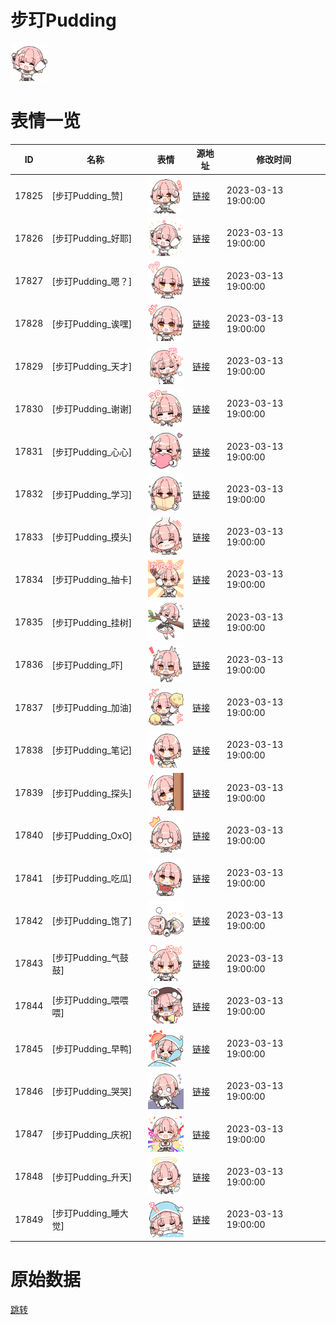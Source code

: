 # 步玎Pudding

<img src="./cover.png" height="60" alt="cover" />

# 表情一览

|ID|名称|表情|源地址|修改时间|
|----|----|----|----|----|
|17825|[步玎Pudding_赞]|<img src="./pic/017825_%5B步玎Pudding_赞%5D.png" height="60" alt="赞"/>|[链接](https://i0.hdslb.com/bfs/garb/0c163ce3d3a979747d442dfa9179214f268eef05.png)|2023-03-13 19:00:00|
|17826|[步玎Pudding_好耶]|<img src="./pic/017826_%5B步玎Pudding_好耶%5D.png" height="60" alt="好耶"/>|[链接](https://i0.hdslb.com/bfs/garb/ab83120fc40f4820fa1f8ed3fee0348969a4918f.png)|2023-03-13 19:00:00|
|17827|[步玎Pudding_嗯？]|<img src="./pic/017827_%5B步玎Pudding_嗯？%5D.png" height="60" alt="嗯？"/>|[链接](https://i0.hdslb.com/bfs/garb/b7c30d035b057940a211394cf0ee604b6d7fb070.png)|2023-03-13 19:00:00|
|17828|[步玎Pudding_诶嘿]|<img src="./pic/017828_%5B步玎Pudding_诶嘿%5D.png" height="60" alt="诶嘿"/>|[链接](https://i0.hdslb.com/bfs/garb/4c005edd2eafbc852007f3494f2e715e80d4a8e3.png)|2023-03-13 19:00:00|
|17829|[步玎Pudding_天才]|<img src="./pic/017829_%5B步玎Pudding_天才%5D.png" height="60" alt="天才"/>|[链接](https://i0.hdslb.com/bfs/garb/532f10865235f4797a828a3abeca29879073ab81.png)|2023-03-13 19:00:00|
|17830|[步玎Pudding_谢谢]|<img src="./pic/017830_%5B步玎Pudding_谢谢%5D.png" height="60" alt="谢谢"/>|[链接](https://i0.hdslb.com/bfs/garb/f9bc528da027d50751278ffc2e8ca93729f88360.png)|2023-03-13 19:00:00|
|17831|[步玎Pudding_心心]|<img src="./pic/017831_%5B步玎Pudding_心心%5D.png" height="60" alt="心心"/>|[链接](https://i0.hdslb.com/bfs/garb/e06c95f6a53345f9ab647ee53f40cf2f1265be27.png)|2023-03-13 19:00:00|
|17832|[步玎Pudding_学习]|<img src="./pic/017832_%5B步玎Pudding_学习%5D.png" height="60" alt="学习"/>|[链接](https://i0.hdslb.com/bfs/garb/684404f19437eb6681c29658a213a42da95d14a4.png)|2023-03-13 19:00:00|
|17833|[步玎Pudding_摸头]|<img src="./pic/017833_%5B步玎Pudding_摸头%5D.png" height="60" alt="摸头"/>|[链接](https://i0.hdslb.com/bfs/garb/74098c03d15aff0676cfa0cf302753ae6fa9d0d4.png)|2023-03-13 19:00:00|
|17834|[步玎Pudding_抽卡]|<img src="./pic/017834_%5B步玎Pudding_抽卡%5D.png" height="60" alt="抽卡"/>|[链接](https://i0.hdslb.com/bfs/garb/1a45587395b181edc72f8f134d8ec0562952ecf8.png)|2023-03-13 19:00:00|
|17835|[步玎Pudding_挂树]|<img src="./pic/017835_%5B步玎Pudding_挂树%5D.png" height="60" alt="挂树"/>|[链接](https://i0.hdslb.com/bfs/garb/619329aee9d335d01a9c88e5d6f19465881918c2.png)|2023-03-13 19:00:00|
|17836|[步玎Pudding_吓]|<img src="./pic/017836_%5B步玎Pudding_吓%5D.png" height="60" alt="吓"/>|[链接](https://i0.hdslb.com/bfs/garb/55c519bb644241a7949192f2c3d93cc762b2f233.png)|2023-03-13 19:00:00|
|17837|[步玎Pudding_加油]|<img src="./pic/017837_%5B步玎Pudding_加油%5D.png" height="60" alt="加油"/>|[链接](https://i0.hdslb.com/bfs/garb/8d2c08dc95fa4e52080e25522bb9be7f2ac33cfe.png)|2023-03-13 19:00:00|
|17838|[步玎Pudding_笔记]|<img src="./pic/017838_%5B步玎Pudding_笔记%5D.png" height="60" alt="笔记"/>|[链接](https://i0.hdslb.com/bfs/garb/50f07537c75a6ababb681b6008e4bbe5b83d1062.png)|2023-03-13 19:00:00|
|17839|[步玎Pudding_探头]|<img src="./pic/017839_%5B步玎Pudding_探头%5D.png" height="60" alt="探头"/>|[链接](https://i0.hdslb.com/bfs/garb/443e201a633578416f8990804510c63f2288c985.png)|2023-03-13 19:00:00|
|17840|[步玎Pudding_OxO]|<img src="./pic/017840_%5B步玎Pudding_OxO%5D.png" height="60" alt="OxO"/>|[链接](https://i0.hdslb.com/bfs/garb/5126c08b6ca021a13650b9e949dc9901442570a0.png)|2023-03-13 19:00:00|
|17841|[步玎Pudding_吃瓜]|<img src="./pic/017841_%5B步玎Pudding_吃瓜%5D.png" height="60" alt="吃瓜"/>|[链接](https://i0.hdslb.com/bfs/garb/3bf257702f1809baae5da99d315f91251526f02f.png)|2023-03-13 19:00:00|
|17842|[步玎Pudding_饱了]|<img src="./pic/017842_%5B步玎Pudding_饱了%5D.png" height="60" alt="饱了"/>|[链接](https://i0.hdslb.com/bfs/garb/4e36af5bf052aa7600d37a7bd8f8abbcd60b3ac4.png)|2023-03-13 19:00:00|
|17843|[步玎Pudding_气鼓鼓]|<img src="./pic/017843_%5B步玎Pudding_气鼓鼓%5D.png" height="60" alt="气鼓鼓"/>|[链接](https://i0.hdslb.com/bfs/garb/f3f1dbf074cc9c33638ab0cb22a3f1442fd2847c.png)|2023-03-13 19:00:00|
|17844|[步玎Pudding_喂喂喂]|<img src="./pic/017844_%5B步玎Pudding_喂喂喂%5D.png" height="60" alt="喂喂喂"/>|[链接](https://i0.hdslb.com/bfs/garb/11379a1515b45096795cccbc30487557c78e4f5f.png)|2023-03-13 19:00:00|
|17845|[步玎Pudding_早鸭]|<img src="./pic/017845_%5B步玎Pudding_早鸭%5D.png" height="60" alt="早鸭"/>|[链接](https://i0.hdslb.com/bfs/garb/c929a28f42dfebd8cf8906731ad72df6a87eccc4.png)|2023-03-13 19:00:00|
|17846|[步玎Pudding_哭哭]|<img src="./pic/017846_%5B步玎Pudding_哭哭%5D.png" height="60" alt="哭哭"/>|[链接](https://i0.hdslb.com/bfs/garb/563d447ae9080fc614159795cf1a86132e0d60c8.png)|2023-03-13 19:00:00|
|17847|[步玎Pudding_庆祝]|<img src="./pic/017847_%5B步玎Pudding_庆祝%5D.png" height="60" alt="庆祝"/>|[链接](https://i0.hdslb.com/bfs/garb/b1091a87100c2a3d49f9ec3db2a161cd1b10b8ba.png)|2023-03-13 19:00:00|
|17848|[步玎Pudding_升天]|<img src="./pic/017848_%5B步玎Pudding_升天%5D.png" height="60" alt="升天"/>|[链接](https://i0.hdslb.com/bfs/garb/51ad8c26dc1afcdb13ec07acd5828eb0e3d2a373.png)|2023-03-13 19:00:00|
|17849|[步玎Pudding_睡大觉]|<img src="./pic/017849_%5B步玎Pudding_睡大觉%5D.png" height="60" alt="睡大觉"/>|[链接](https://i0.hdslb.com/bfs/garb/b2a25d99f4e067950577f36e874c0f5215b59d15.png)|2023-03-13 19:00:00|

# 原始数据

[跳转](./raw.json)

